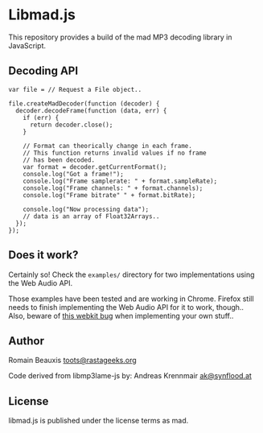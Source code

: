 Libmad.js
========================

This repository provides a build of the mad MP3 decoding library in JavaScript.

Decoding API
------------

```
var file = // Request a File object..

file.createMadDecoder(function (decoder) {
  decoder.decodeFrame(function (data, err) {
    if (err) {
      return decoder.close();
    }
    
    // Format can theorically change in each frame.
    // This function returns invalid values if no frame
    // has been decoded.
    var format = decoder.getCurrentFormat(); 
    console.log("Got a frame!");
    console.log("Frame samplerate: " + format.sampleRate);
    console.log("Frame channels: " + format.channels);
    console.log("Frame bitrate" " + format.bitRate);
    
    console.log("Now processing data");
    // data is an array of Float32Arrays..
  });
});
```

Does it work?
-------------

Certainly so! Check the `examples/` directory for two implementations using the Web Audio API. 

Those examples have been tested and are working in Chrome. Firefox still needs to finish implementing the Web Audio API for it to
work, though.. Also, beware of [this webkit bug](https://bugs.webkit.org/show_bug.cgi?id=112521) when implementing your own stuff..

Author
------

Romain Beauxis <toots@rastageeks.org>

Code derived from libmp3lame-js by:
Andreas Krennmair <ak@synflood.at>

License
-------

libmad.js is published under the license terms as mad.
